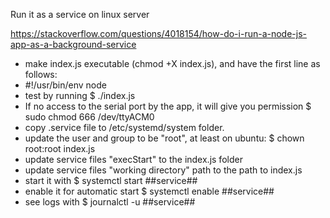 Run it as a service on linux server

https://stackoverflow.com/questions/4018154/how-do-i-run-a-node-js-app-as-a-background-service

- make index.js executable (chmod +X index.js), and have the first line as follows:
- #!/usr/bin/env node
- test by running $ ./index.js
- If no access to the serial port by the app, it will give you permission $ sudo chmod 666 /dev/ttyACM0
- copy .service file to /etc/systemd/system folder.
- update the user and group to be "root", at least on ubuntu: $ chown root:root index.js
- update service files "execStart" to the index.js folder
- update service files "working directory" path to the path to index.js
- start it with $ systemctl start ##service##
- enable it for automatic start $ systemctl enable ##service##
- see logs with $ journalctl -u ##service##